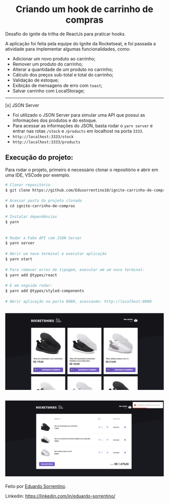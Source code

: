 <h1 align="center" >Criando um hook de carrinho de compras </h1>

Desafio do ignite da trilha de ReactJs para praticar hooks.
<p>A aplicação foi feita pela equipe do Ignite da Rocketseat, e foi passada a atividade para implementar algumas funcionalidades, como: </p>

- Adicionar um novo produto ao carrinho;
- Remover um produto do carrinho;
- Alterar a quantidade de um produto no carrinho;
- Cálculo dos preços sub-total e total do carrinho;
- Validação de estoque;
- Exibição de mensagens de erro com `toast`;
- Salvar carrinho com LocalStorage;

--------------------------------

[x] JSON Server
- Foi utilizado o JSON Server para simular uma API que possui as informações dos produtos e do estoque.
- Para acessar as informações do JSON, basta rodar o `yarn server` e entrar nas rotas `/stock` e ``/products`` em localhost na porta `3333`.<br>
- `http://localhost:3333/stock`
- `http://localhost:3333/products`

## Execução do projeto:

Para rodar o projeto, primeiro é necessário clonar o repositório e abrir em uma IDE, VSCode por exemplo.

```bash
# Clonar repositório
$ git clone https://github.com/Edusorrentino10/ignite-carrinho-de-compras.git

# Acessar pasta do projeto clonado
$ cd ignite-carrinho-de-compras

# Instalar dependências
$ yarn


# Rodar a Fake API com JSON Server
$ yarn server

# Abrir um novo terminal e executar aplicação
$ yarn start

# Para remover erros de tipagem, executar em um novo terminal:
$ yarn add @types/react

# E em seguida rodar:
$ yarn add @types/styled-components

# Abrir aplicação na porta 8080, acessando: http://localhost:8080
```


<h2><img src="./src/assets/images/print-home-readme.png"/></h2>
<h2><img src="./src/assets/images/print-carrinho-readme.png"/></h2>

Feito por <a href="https://github.com/Edusorrentino10">Eduardo Sorrentino</a>.

Linkedin: https://linkedin.com/in/eduardo-sorrentino/